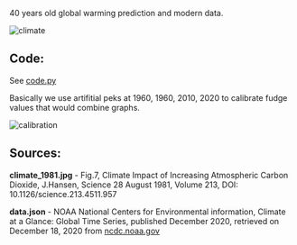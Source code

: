 40 years old global warming prediction and modern data.

![climate](climate_1981_and_modern.png)

## Code:

See [code.py](code.py)

Basically we use artifitial peks at 1960, 1960, 2010, 2020 to calibrate fudge values that would combine graphs.

![calibration](climate_1981_calibration.png)

## Sources:

**climate_1981.jpg** - Fig.7, Climate Impact of Increasing Atmospheric Carbon Dioxide, J.Hansen, Science 28 August 1981, Volume 213, DOI: 10.1126/science.213.4511.957

**data.json** - NOAA National Centers for Environmental information, Climate at a Glance: Global Time Series, published December 2020, retrieved on December 18, 2020 from [ncdc.noaa.gov](https://www.ncdc.noaa.gov/cag/global/time-series/globe/land_ocean/ann/3/1880-2020)
